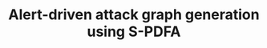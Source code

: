 ---
layout: post
title: Alert-driven attack graph generation using S-PDFA
venue: Cyber Security Seminar
year: 01-2021
---